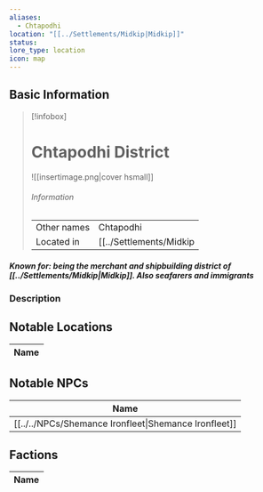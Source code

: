 ```yaml
---
aliases:
  - Chtapodhi
location: "[[../Settlements/Midkip|Midkip]]"
status: 
lore_type: location
icon: map
---
```

## Basic Information
> [!infobox]
> # Chtapodhi District
> ![[insertimage.png|cover hsmall]]
> ###### Information
> |   |  |
> | ---- | ---- |
> | Other names | Chtapodhi|
> | Located in | [[../Settlements/Midkip|Midkip]]|
##### Known for: being the merchant and shipbuilding district of [[../Settlements/Midkip|Midkip]]. Also seafarers and immigrants
### Description
## Notable Locations
| Name |
| ---- |

## Notable NPCs
| Name                                               |
| -------------------------------------------------- |
| [[../../NPCs/Shemance Ironfleet\|Shemance Ironfleet]] |

## Factions
| Name |
| ---- |
